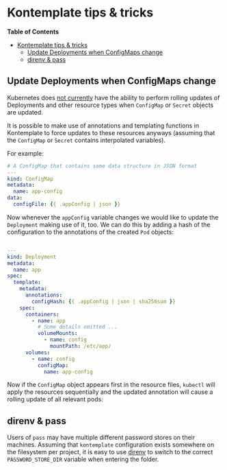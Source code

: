 Kontemplate tips & tricks
=========================

<!-- markdown-toc start - Don't edit this section. Run M-x markdown-toc-refresh-toc -->
**Table of Contents**

- [Kontemplate tips & tricks](#kontemplate-tips--tricks)
    - [Update Deployments when ConfigMaps change](#update-deployments-when-configmaps-change)
    - [direnv & pass](#direnv--pass)

<!-- markdown-toc end -->

## Update Deployments when ConfigMaps change

Kubernetes does [not currently][] have the ability to perform rolling updates
of Deployments and other resource types when `ConfigMap` or `Secret` objects
are updated.

It is possible to make use of annotations and templating functions in
Kontemplate to force updates to these resources anyways (assuming that the
`ConfigMap` or `Secret` contains interpolated variables).
 
For example:

```yaml
# A ConfigMap that contains some data structure in JSON format
---
kind: ConfigMap
metadata:
  name: app-config
data:
  configFile: {{ .appConfig | json }}
```

Now whenever the `appConfig` variable changes we would like to update the
`Deployment` making use of it, too. We can do this by adding a hash of the
configuration to the annotations of the created `Pod` objects:

```yaml

---
kind: Deployment
metadata:
  name: app
spec:
  template:
    metadata:
      annotations:
        configHash: {{ .appConfig | json | sha256sum }}
    spec:
      containers:
        - name: app
          # Some details omitted ... 
          volumeMounts:
            - name: config
              mountPath: /etc/app/
      volumes:
        - name: config
          configMap:
            name: app-config
```

Now if the `ConfigMap` object appears first in the resource files, `kubectl`
will apply the resources sequentially and the updated annotation will cause
a rolling update of all relevant pods.

## direnv & pass

Users of `pass` may have multiple different password stores on their machines.
Assuming that `kontemplate` configuration exists somewhere on the filesystem
per project, it is easy to use [direnv][] to switch to the correct
`PASSWORD_STORE_DIR` variable when entering the folder.

[not currently]: https://github.com/kubernetes/kubernetes/issues/22368
[direnv]: https://direnv.net/
